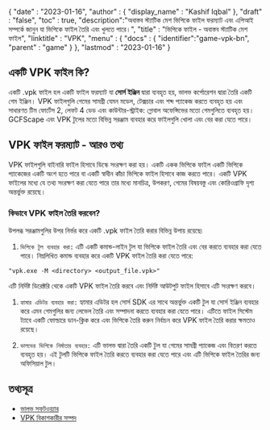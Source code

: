 {
  "date" : "2023-01-16",
  "author" : {
    "display_name" : "Kashif Iqbal"
},
  "draft" : "false",
  "toc" : true,
  "description":"অবাস্তব স্ট্যাটিক মেশ ভিপিকে ফাইল ফরম্যাট এবং এপিআই সম্পর্কে জানুন যা ভিপিকে ফাইল তৈরি এবং খুলতে পারে।",
  "title" : "ভিপিকে ফাইল - অবাস্তব স্ট্যাটিক মেশ ফাইল",
  "linktitle" : "VPK",
  "menu" : {
    "docs" : {
      "identifier":"game-vpk-bn",
      "parent" : "game"
}
},
  "lastmod" : "2023-01-16"
}

## একটি VPK ফাইল কি?

একটি .vpk ফাইল হল একটি ফাইল ফরম্যাট যা **সোর্স ইঞ্জিন** দ্বারা ব্যবহৃত হয়, ভালভ কর্পোরেশন দ্বারা তৈরি একটি গেম ইঞ্জিন। VPK ফাইলগুলি গেমের সামগ্রী যেমন মডেল, টেক্সচার এবং শব্দ প্যাকেজ করতে ব্যবহৃত হয় এবং সাধারণত টিম ফোর্টেস 2, লেফট 4 ডেড এবং কাউন্টার-স্ট্রাইক: গ্লোবাল অফেন্সিভের মতো গেমগুলিতে ব্যবহৃত হয়। GCFScape এবং VPK টুলের মতো বিভিন্ন সরঞ্জাম ব্যবহার করে ফাইলগুলি খোলা এবং বের করা যেতে পারে।

## VPK ফাইল ফরম্যাট - আরও তথ্য

VPK ফাইলগুলি বাইনারি ফাইল হিসাবে ডিস্কে সংরক্ষণ করা হয়। একটি একক ভিপিকে ফাইল একটি ভিপিকে প্যাকেজের একটি অংশ হতে পারে বা একটি স্বাধীন কাঁচা ভিপিকে ফাইল হিসাবে কাজ করতে পারে। একটি VPK ফাইলের মধ্যে যে তথ্য সংরক্ষণ করা যেতে পারে তার মধ্যে মানচিত্র, উপকরণ, গেমের বিষয়বস্তু এবং কোরিওগ্রাফি দৃশ্য অন্তর্ভুক্ত রয়েছে।

### কিভাবে VPK ফাইল তৈরি করবেন?

উপলব্ধ সরঞ্জামগুলির উপর নির্ভর করে একটি .vpk ফাইল তৈরি করার বিভিন্ন উপায় রয়েছে৷

1. `ভিপিকে টুল ব্যবহার করা:` এটি একটি কমান্ড-লাইন টুল যা ভিপিকে ফাইল তৈরি এবং বের করতে ব্যবহার করা যেতে পারে। নিম্নলিখিত কমান্ড ব্যবহার করে একটি VPK ফাইল তৈরি করা যেতে পারে:
```
"vpk.exe -M <directory> <output_file.vpk>"
```
এটি নির্দিষ্ট ডিরেক্টরি থেকে একটি VPK ফাইল তৈরি করবে এবং নির্দিষ্ট আউটপুট ফাইল হিসাবে এটি সংরক্ষণ করবে।

1. `হ্যামার এডিটর ব্যবহার করা:` হ্যামার এডিটর হল সোর্স SDK এর সাথে অন্তর্ভুক্ত একটি টুল যা সোর্স ইঞ্জিন ব্যবহার করে এমন গেমগুলির জন্য লেভেল তৈরি এবং সম্পাদনা করতে ব্যবহার করা যেতে পারে। এটিতে ফাইল সিস্টেম ট্যাবে একটি ফোল্ডারে ডান-ক্লিক করে এবং ভিপিকে তৈরি করুন নির্বাচন করে VPK ফাইল তৈরি করার ক্ষমতাও রয়েছে।

1. `ভালভের ভিপিকে নির্মাতার ব্যবহার:` এটি ভালভ দ্বারা তৈরি একটি টুল যা গেমের সামগ্রী প্যাকেজ এবং বিতরণ করতে ব্যবহৃত হয়। এই টুলটি ভিপিকে ফাইল তৈরি করতে ব্যবহার করা যেতে পারে এবং এটি ভিপিকে ফাইল তৈরির জন্য অফিসিয়াল টুল।

## তথ্যসূত্র

 * [ভালভ সফটওয়্যার](https://www.valvesoftware.com/en/)
 * [VPK বিকাশকারীর সম্পদ](https://developer.valvesoftware.com/wiki/GCF)

